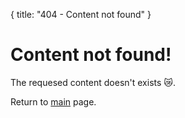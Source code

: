 {
    title: "404 - Content not found"
}

# Content not found!

The requesed content doesn't exists 😿.

Return to <a href="/">main</a> page.